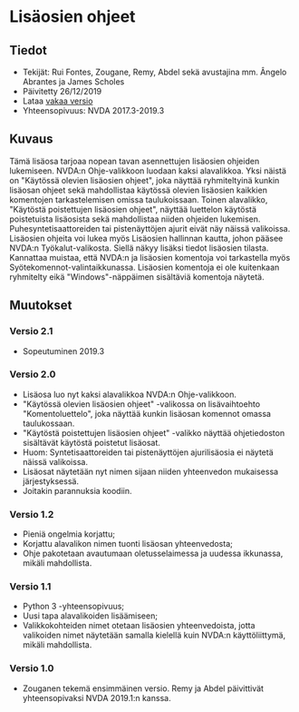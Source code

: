 # Lisäosien ohjeet #

## Tiedot ##
* Tekijät: Rui Fontes, Zougane, Remy, Abdel sekä avustajina mm. Ângelo Abrantes ja James Scholes
* Päivitetty 26/12/2019
* Lataa [vakaa versio][1]
* Yhteensopivuus: NVDA 2017.3-2019.3

## Kuvaus ##
Tämä lisäosa tarjoaa nopean tavan asennettujen lisäosien ohjeiden lukemiseen. 
NVDA:n Ohje-valikkoon luodaan kaksi alavalikkoa.  Yksi näistä on "Käytössä olevien lisäosien ohjeet", joka näyttää ryhmiteltyinä kunkin lisäosan ohjeet sekä mahdollistaa käytössä olevien lisäosien kaikkien komentojen tarkastelemisen omissa taulukoissaan. 
Toinen alavalikko, "Käytöstä poistettujen lisäosien ohjeet", näyttää luettelon käytöstä poistetuista lisäosista sekä mahdollistaa niiden ohjeiden lukemisen. 
Puhesyntetisaattoreiden tai pistenäyttöjen ajurit eivät näy näissä valikoissa. 
Lisäosien ohjeita voi lukea myös Lisäosien hallinnan kautta, johon pääsee NVDA:n Työkalut-valikosta.
Siellä näkyy lisäksi tiedot lisäosien tilasta.
Kannattaa muistaa, että NVDA:n ja lisäosien komentoja voi tarkastella myös Syötekomennot-valintaikkunassa.
Lisäosien komentoja ei ole kuitenkaan ryhmitelty eikä "Windows"-näppäimen sisältäviä komentoja näytetä.

## Muutokset ##

### Versio 2.1 ###
* Sopeutuminen 2019.3

### Versio 2.0 ###
* Lisäosa luo nyt kaksi alavalikkoa NVDA:n Ohje-valikkoon.
* "Käytössä olevien lisäosien ohjeet" -valikossa on lisävaihtoehto "Komentoluettelo", joka näyttää kunkin lisäosan komennot omassa taulukossaan.
* "Käytöstä poistettujen lisäosien ohjeet" -valikko näyttää ohjetiedoston sisältävät käytöstä poistetut lisäosat.
* Huom: Syntetisaattoreiden tai pistenäyttöjen ajurilisäosia ei näytetä näissä valikoissa.
* Lisäosat näytetään nyt nimen sijaan niiden yhteenvedon mukaisessa järjestyksessä.
* Joitakin parannuksia koodiin.

### Versio 1.2 ###
* Pieniä ongelmia korjattu;
* Korjattu alavalikon nimen tuonti lisäosan yhteenvedosta;
* Ohje pakotetaan avautumaan oletusselaimessa ja uudessa ikkunassa, mikäli mahdollista.

### Versio 1.1 ###
* Python 3 -yhteensopivuus;
* Uusi tapa alavalikoiden lisäämiseen;
* Valikkokohteiden nimet otetaan lisäosien yhteenvedoista, jotta valikoiden nimet näytetään samalla kielellä kuin NVDA:n käyttöliittymä, mikäli mahdollista.

### Versio 1.0 ###
* Zouganen tekemä ensimmäinen versio. Remy ja Abdel päivittivät yhteensopivaksi NVDA 2019.1:n kanssa.

[1]: https://github.com/ruifontes/addonsHelp/releases/download/2.1.0/addonsHelp-2.1.nvda-addon
